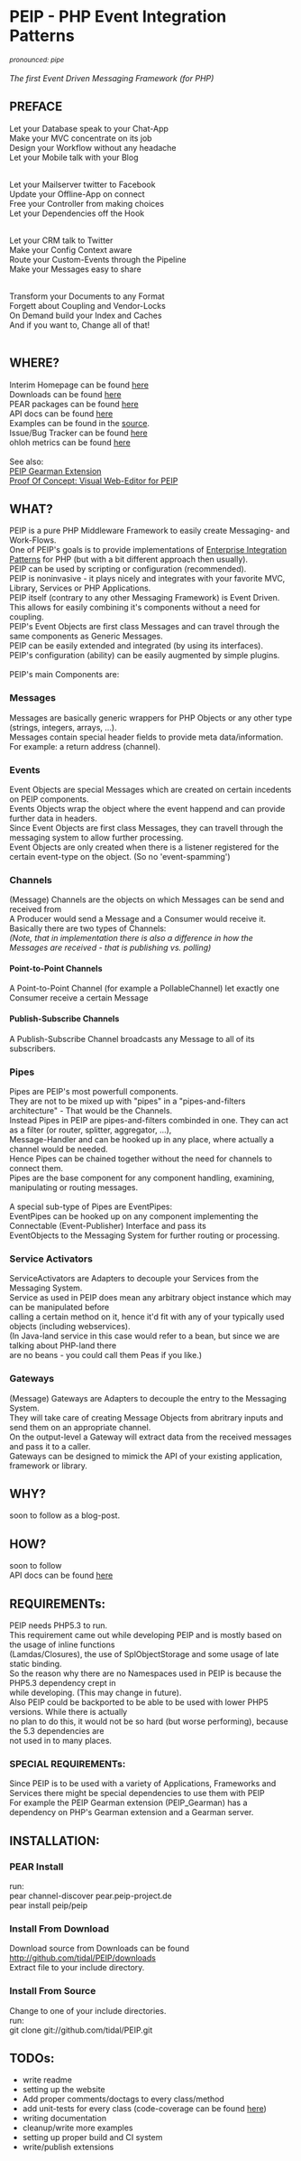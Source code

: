 <h1>PEIP - PHP Event Integration Patterns</h1>
<small><em>pronounced: pipe</em></small><br><br>
<em>The first Event Driven Messaging Framework (for PHP)</em>
<h2>PREFACE</h2>
Let your Database speak to your Chat-App<br>
Make your MVC concentrate on its job<br>
Design your Workflow without any headache<br>
Let your Mobile talk with your Blog<br><br>

Let your Mailserver twitter to Facebook<br>
Update your Offline-App on connect<br>
Free your Controller from making choices<br>
Let your Dependencies off the Hook<br><br>

Let your CRM talk to Twitter<br>
Make your Config Context aware<br>
Route your Custom-Events through the Pipeline<br>
Make your Messages easy to share<br><br>

Transform your Documents to any Format<br>
Forgett about Coupling and Vendor-Locks<br>
On Demand build your Index and Caches<br>
And if you want to, Change all of that!<br><br>

<h2>WHERE?</h2>
Interim Homepage can be found <a href="http://tidal.github.com/PEIP/">here</a><br>
Downloads can be found <a href="http://github.com/tidal/PEIP/downloads">here</a><br>
PEAR packages can be found <a href="http://pear.peip-project.de/">here</a><br>
API docs can be found <a href="http://tidal.github.com/PEIP/docs/api/latest/classes.html">here</a><br>
Examples can be found in the <a href="http://github.com/tidal/PEIP/tree/master/examples/">source</a>.<br>
Issue/Bug Tracker can be found <a href="http://tidal.lighthouseapp.com/projects/50364-peip/tickets">here</a><br>
ohloh metrics can be found <a href="http://www.ohloh.net/p/peip">here</a><br><br>
See also:<br>
<a href="http://github.com/tidal/PEIP_Gearman">PEIP Gearman Extension</a><br>
<a href="http://github.com/tidal/PEIP-Editor">Proof Of Concept: Visual Web-Editor for PEIP</a><br>

<h2>WHAT?</h2>

PEIP is a pure PHP Middleware Framework to easily create Messaging- and Work-Flows.<br>
One of PEIP's goals is to provide implementations of <a href="http://www.eaipatterns.com/eaipatterns.html">Enterprise Integration Patterns</a> for PHP (but with a bit different approach then usually).<br>
PEIP can be used by scripting or configuration (recommended).<br>
PEIP is noninvasive - it plays nicely and integrates with your favorite MVC, Library, Services or PHP Applications.<br> 
PEIP itself (contrary to any other Messaging Framework) is Event Driven. This allows for easily combining it's components without a need for coupling.<br> 
PEIP's Event Objects are first class Messages and can travel through the same components as Generic Messages.<br> 
PEIP can be easily extended and integrated (by using its interfaces).<br>
PEIP's configuration (ability) can be easily augmented by simple plugins.<br><br>
PEIP's main Components are:<br>
<h3>Messages</h3>
Messages are basically generic wrappers for PHP Objects or any other type (strings, integers, arrays, ...).<br>
Messages contain special header fields to provide meta data/information. For example: a return address (channel).
<h3>Events</h3>
Event Objects are special Messages which are created on certain incedents on PEIP components.<br>
Events Objects wrap the object where the event happend and can provide further data in headers.<br>
Since Event Objects are first class Messages, they can travell through the messaging system to allow further processing.<br>
Event Objects are only created when there is a listener registered for the certain event-type on the object. (So no 'event-spamming')
<h3>Channels</h3>
(Message) Channels are the objects on which Messages can be send and received from<br>
A Producer would send a Message and a Consumer would receive it.<br>
Basically there are two types of Channels:<br>
<em>(Note, that in implementation there is also a difference in how the Messages are received - that is publishing vs. polling)</em>
<h4>Point-to-Point Channels</h4>
A Point-to-Point Channel (for example a PollableChannel) let exactly one Consumer receive a certain Message<br>
<h4>Publish-Subscribe Channels</h4>
A Publish-Subscribe Channel broadcasts any Message to all of its subscribers.  
<h3>Pipes</h3>
Pipes are PEIP's most powerfull components.<br>
They are not to be mixed up with "pipes" in a "pipes-and-filters architecture" - That would be the Channels.<br>
Instead Pipes in PEIP are pipes-and-filters combinded in one. They can act as a filter (or router, splitter, aggregator, ...),<br>
Message-Handler and can be hooked up in any place, where actually a channel would be needed.<br> Hence Pipes can be chained together without the need for channels to connect them.<br>
Pipes are the base component for any component handling, examining, manipulating or routing messages.<br><br>
A special sub-type of Pipes are EventPipes:<br>
EventPipes can be hooked up on any component implementing the Connectable (Event-Publisher) Interface and pass its <br>
EventObjects to the Messaging System for further routing or processing.
<h3>Service Activators</h3>
ServiceActivators are Adapters to decouple your Services from the Messaging System.<br> 
Service as used in PEIP does mean any arbitrary object instance which may can be manipulated before<br>
calling a certain method on it, hence it'd fit with any of your typically used objects (including webservices). <br>
(In Java-land service in this case would refer to a bean, but since we are talking about PHP-land there <br>
are no beans - you could call them Peas if you like.) 
<h3>Gateways</h3>
(Message) Gateways are Adapters to decouple the entry to the Messaging System.<br>
They will take care of creating Message Objects from abritrary inputs and send them on an appropriate channel.<br>
On the output-level a Gateway will extract data from the received messages and pass it to a caller.<br>
Gateways can be designed to mimick the API of your existing application, framework or library.   

<h2>WHY?</h2>

soon to follow as a blog-post.

<h2>HOW?</h2>

soon to follow<br>
API docs can be found <a href="http://tidal.github.com/PEIP/docs/api/latest/classes.html">here</a>

<h2>REQUIREMENTs:</h2>
PEIP needs PHP5.3 to run.<br>
This requirement came out while developing PEIP and is mostly based on the usage of inline functions<br>
(Lamdas/Closures), the use of SplObjectStorage and some usage of late static binding.<br>
So the reason why there are no Namespaces used in PEIP is because the PHP5.3 dependency crept in <br>
while developing. (This may change in future).<br>
Also PEIP could be backported to be able to be used with lower PHP5 versions. While there is actually<br>
no plan to do this, it would not be so hard (but worse performing), because the 5.3 dependencies are <br>
not used in to many places.     
<h3>SPECIAL REQUIREMENTs:</h3>
Since PEIP is to be used with a variety of Applications, Frameworks and Services there might be special
dependencies to use them with PEIP<br>
For example the PEIP Gearman extension (PEIP_Gearman) has a dependency on PHP's Gearman extension and a Gearman server.

<h2>INSTALLATION:</h2>    
<h3>PEAR Install</h3>
run:<br>
pear channel-discover pear.peip-project.de<br>
pear install peip/peip
<h3>Install From Download</h3>
Download source from Downloads can be found <a href="http://github.com/tidal/PEIP/downloads">http://github.com/tidal/PEIP/downloads</a><br>
Extract file to your include directory.
<h3>Install From Source</h3>
Change to one of your include directories.<br>
run:<br>
git clone git://github.com/tidal/PEIP.git 
<h2>TODOs:</h2>
<ul>
<li>write readme</li>
<li>setting up the website</li>
<li>Add proper comments/doctags to every class/method</li>
<li>add unit-tests for every class (code-coverage can be found <a href="http://tidal.github.com/PEIP/docs/tests/coverage/">here</a>)</li>
<li>writing documentation</li>
<li>cleanup/write more examples</li>
<li>setting up proper build and CI system</li>
<li>write/publish extensions</li>
</ul>





